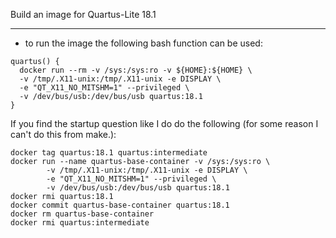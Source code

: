 Build an image for Quartus-Lite 18.1

-----------------------------
* to run the image the following bash function can be used:
~~~~
quartus() {
  docker run --rm -v /sys:/sys:ro -v ${HOME}:${HOME} \
  -v /tmp/.X11-unix:/tmp/.X11-unix -e DISPLAY \
  -e "QT_X11_NO_MITSHM=1" --privileged \
  -v /dev/bus/usb:/dev/bus/usb quartus:18.1
}
~~~~
If you find the startup question like I do do the following (for some reason I can't
do this from make.):
~~~~
docker tag quartus:18.1 quartus:intermediate
docker run --name quartus-base-container -v /sys:/sys:ro \
		-v /tmp/.X11-unix:/tmp/.X11-unix -e DISPLAY \
		-e "QT_X11_NO_MITSHM=1" --privileged \
		-v /dev/bus/usb:/dev/bus/usb quartus:18.1
docker rmi quartus:18.1
docker commit quartus-base-container quartus:18.1
docker rm quartus-base-container
docker rmi quartus:intermediate
~~~~
